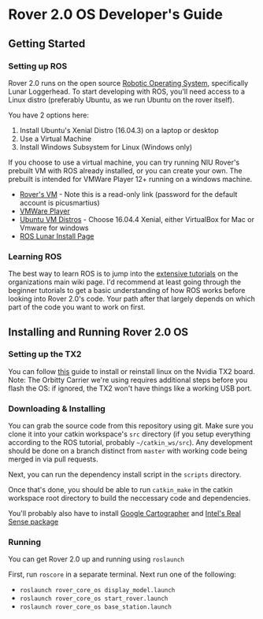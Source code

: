 # Rover 2.0 OS Developer's Guide
## Getting Started
### Setting up ROS
Rover 2.0 runs on the open source [Robotic Operating System](https://www.ros.org), specifically Lunar Loggerhead. To start developing with ROS, you'll need access to a Linux distro (preferably Ubuntu, as we run Ubuntu on the rover itself).

You have 2 options here:
1. Install Ubuntu's Xenial Distro (16.04.3) on a laptop or desktop
2. Use a Virtual Machine
3. Install Windows Subsystem for Linux (Windows only)

If you choose to use a virtual machine, you can try running NIU Rover's prebuilt VM with ROS already installed, or you can create your own. The prebuilt is intended for VMWare Player 12+ running on a windows machine.

* [Rover's VM](https://www.dropbox.com/sh/jpjyvxjzwur0kr5/AACAhvjKlyJO1A8gTY04oAKDa?dl=0) - Note this is a read-only link (password for the default account is picusmartius)
* [VMWare Player](https://my.vmware.com/en/web/vmware/free#desktop_end_user_computing/vmware_workstation_player/14_0)
* [Ubuntu VM Distros](https://www.osboxes.org/ubuntu/) - Choose 16.04.4 Xenial, either VirtualBox for Mac or Vmware for windows
* [ROS Lunar Install Page](http://wiki.ros.org/lunar/Installation)

### Learning ROS
The best way to learn ROS is to jump into the [extensive tutorials](http://wiki.ros.org/ROS/Tutorials) on the organizations main wiki page. I'd recommend at least going through the beginner tutorials to get a basic understanding of how ROS works before looking into Rover 2.0's code. Your path after that largely depends on which part of the code you want to work on first.

## Installing and Running Rover 2.0 OS

### Setting up the TX2
You can follow [this](https://github.com/NVIDIA-Jetson/jetson-trashformers/wiki/Jetson%E2%84%A2-Flashing-and-Setup-Guide-for-a-Connect-Tech-Carrier-Board) guide to install or reinstall linux on the Nvidia TX2 board. Note: The Orbitty Carrier we're using requires additional steps before you flash the OS: if ignored, the TX2 won't have things like a working USB port.

### Downloading & Installing

You can grab the source code from this repository using git. Make sure you clone it into your catkin workspace's `src` directory (if you setup everything according to the ROS tutorial, probably `~/catkin_ws/src`). Any development should be done on a branch distinct from `master` with working code being merged in via pull requests. 

Next, you can run the dependency install script in the `scripts` directory.

Once that's done, you should be able to run `catkin_make` in the catkin workspace root directory to build the neccessary code and dependencies.

You'll probably also have to install [Google Cartographer](https://google-cartographer-ros.readthedocs.io/en/latest/index.html) and [Intel's Real Sense package](http://wiki.ros.org/RealSense)

### Running
You can get Rover 2.0 up and running using `roslaunch`

First, run `roscore` in a separate terminal. Next run one of the following:
* `roslaunch rover_core_os display_model.launch`
* `roslaunch rover_core_os start_rover.launch`
* `roslaunch rover_core_os base_station.launch`

